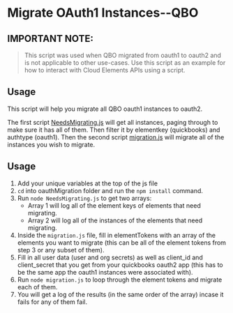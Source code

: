 # Migrate OAuth1 Instances--QBO

## **IMPORTANT NOTE:**
> This script was used when QBO migrated from oauth1 to oauth2 and is not applicable to other use-cases. Use this script as an example for how to interact with Cloud Elements APIs using a script.

## Usage
This script will help you migrate all QBO oauth1 instances to oauth2.

The first script [NeedsMigrating.js](NeedsMigrating.js) will get all instances, paging through to make sure it has all of them. Then
filter it by elementkey (quickbooks) and authtype (oauth1). Then the second script [migration.js](migration.js) will migrate all of the instances you wish to migrate.

## Usage
1. Add your unique variables at the top of the js file
2. `cd` into oauthMigration folder and run the `npm install` command. 
3. Run `node NeedsMigrating.js` to get two arrays:
    * Array 1 will log all of the element keys of elements that need migrating.
    * Array 2 will log all of the instances of the elements that need migrating.
4. Inside the `migration.js` file, fill in elementTokens with an array of the elements you want to migrate (this can be all of the element tokens from step 3 or any subset of them).
5. Fill in all user data (user and org secrets) as well as client_id and client_secret that you get from your quickbooks oauth2 app (this has to be the same app the oauth1 instances were associated with).
6. Run `node migration.js` to loop through the element tokens and migrate each of them.
7. You will get a log of the results (in the same order of the array) incase it fails for any of them fail.
